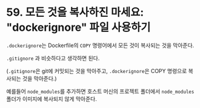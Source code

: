 # 59. 모든 것을 복사하진 마세요: "dockerignore" 파일 사용하기

`.dockerignore`는 Dockerfile의 `COPY` 명령어에서 모든 것이 복사되는 것을 막아준다.

`.gitignore` 과 비슷하다고 생각하면 된다.

(`.gitignore`은 git에 커밋되는 것을 막아주고, `.dockerignore`은 COPY 명령으로 복사되는 것을 막아준다.)

예를들어 `node_modules`를 추가하면 호스트 머신의 프로젝트 폴더에서 `node_modules` 폴더가 이미지에 복사되지 않게 막아준다.